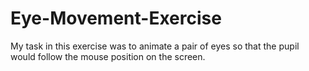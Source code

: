 # Eye-Movement-Exercise
My task in this exercise was to animate a pair of eyes so that the pupil would follow the mouse position on the screen.
